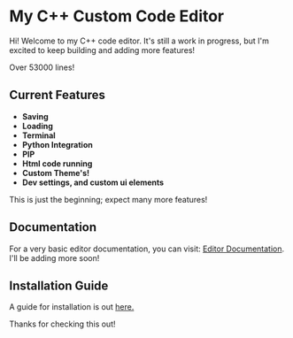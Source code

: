 # My C++ Custom Code Editor

Hi! Welcome to my C++ code editor. It's still a work in progress, but I'm excited to keep building and adding more features!

Over 53000 lines!

## Current Features
- **Saving**
- **Loading**
- **Terminal**
- **Python Integration**
- **PIP**
- **Html code running**
- **Custom Theme's!**
- **Dev settings, and custom ui elements**

This is just the beginning; expect many more features!

## Documentation
For a very basic editor documentation, you can visit: [Editor Documentation](https://k754a.github.io/Editor%20Documentation). I'll be adding more soon!

## Installation Guide
A guide for installation is out [here.](https://k754a.github.io/Editor%20Documentation)

Thanks for checking this out!
